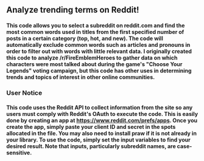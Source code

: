 ## Analyze trending terms on Reddit!

#### This code allows you to select a subreddit on reddit.com and find the most common words used in titles from the first specified number of posts in a certain category (top, hot, and new). The code will automatically exclude common words such as articles and pronouns in order to filter out with words with little relevant data. I originally created this code to analyze /r/FireEmblemHeroes to gather data on which characters were most talked about during the game's "Choose Your Legends" voting campaign, but this code has other uses in determining trends and topics of interest in other online communities.

### User Notice

#### This code uses the Reddit API to collect information from the site so any users must comply with Reddit's OAuth to execute the code. This is easily done by creating an app at https://www.reddit.com/prefs/apps. Once you create the app, simply paste your client ID and secret in the spots allocated in the file. You may also need to install praw if it is not already in your library. To use the code, simply set the input variables to find your desired result. Note that inputs, particularly subreddit names, are case-sensitive. 
